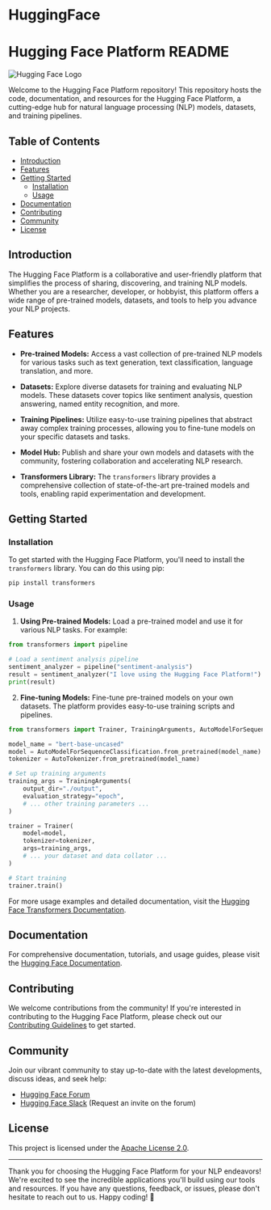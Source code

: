 # HuggingFace
# Hugging Face Platform README

![Hugging Face Logo](https://github.com/acfilok96/HuggingFace/assets/88615645/d86c0077-db7c-45be-8093-8e8bf37c48d3)

Welcome to the Hugging Face Platform repository! This repository hosts the code, documentation, and resources for the Hugging Face Platform, a cutting-edge hub for natural language processing (NLP) models, datasets, and training pipelines. 

## Table of Contents

- [Introduction](#introduction)
- [Features](#features)
- [Getting Started](#getting-started)
  - [Installation](#installation)
  - [Usage](#usage)
- [Documentation](#documentation)
- [Contributing](#contributing)
- [Community](#community)
- [License](#license)

## Introduction

The Hugging Face Platform is a collaborative and user-friendly platform that simplifies the process of sharing, discovering, and training NLP models. Whether you are a researcher, developer, or hobbyist, this platform offers a wide range of pre-trained models, datasets, and tools to help you advance your NLP projects.

## Features

- **Pre-trained Models:** Access a vast collection of pre-trained NLP models for various tasks such as text generation, text classification, language translation, and more.

- **Datasets:** Explore diverse datasets for training and evaluating NLP models. These datasets cover topics like sentiment analysis, question answering, named entity recognition, and more.

- **Training Pipelines:** Utilize easy-to-use training pipelines that abstract away complex training processes, allowing you to fine-tune models on your specific datasets and tasks.

- **Model Hub:** Publish and share your own models and datasets with the community, fostering collaboration and accelerating NLP research.

- **Transformers Library:** The `transformers` library provides a comprehensive collection of state-of-the-art pre-trained models and tools, enabling rapid experimentation and development.

## Getting Started

### Installation

To get started with the Hugging Face Platform, you'll need to install the `transformers` library. You can do this using pip:

```bash
pip install transformers
```

### Usage

1. **Using Pre-trained Models:** Load a pre-trained model and use it for various NLP tasks. For example:

```python
from transformers import pipeline

# Load a sentiment analysis pipeline
sentiment_analyzer = pipeline("sentiment-analysis")
result = sentiment_analyzer("I love using the Hugging Face Platform!")
print(result)
```

2. **Fine-tuning Models:** Fine-tune pre-trained models on your own datasets. The platform provides easy-to-use training scripts and pipelines.

```python
from transformers import Trainer, TrainingArguments, AutoModelForSequenceClassification, AutoTokenizer

model_name = "bert-base-uncased"
model = AutoModelForSequenceClassification.from_pretrained(model_name)
tokenizer = AutoTokenizer.from_pretrained(model_name)

# Set up training arguments
training_args = TrainingArguments(
    output_dir="./output",
    evaluation_strategy="epoch",
    # ... other training parameters ...
)

trainer = Trainer(
    model=model,
    tokenizer=tokenizer,
    args=training_args,
    # ... your dataset and data collator ...
)

# Start training
trainer.train()
```

For more usage examples and detailed documentation, visit the [Hugging Face Transformers Documentation](https://huggingface.co/transformers/).

## Documentation

For comprehensive documentation, tutorials, and usage guides, please visit the [Hugging Face Documentation](https://huggingface.co/docs).

## Contributing

We welcome contributions from the community! If you're interested in contributing to the Hugging Face Platform, please check out our [Contributing Guidelines](CONTRIBUTING.md) to get started.

## Community

Join our vibrant community to stay up-to-date with the latest developments, discuss ideas, and seek help:

- [Hugging Face Forum](https://discuss.huggingface.co/)
- [Hugging Face Slack](https://huggingface.slack.com/) (Request an invite on the forum)

## License

This project is licensed under the [Apache License 2.0](LICENSE).

---

Thank you for choosing the Hugging Face Platform for your NLP endeavors! We're excited to see the incredible applications you'll build using our tools and resources. If you have any questions, feedback, or issues, please don't hesitate to reach out to us. Happy coding! 🤗

